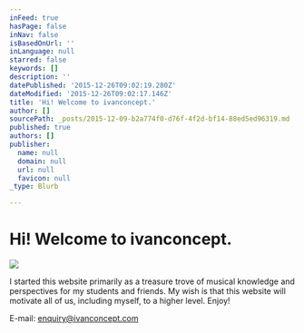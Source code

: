 ```yaml
---
inFeed: true
hasPage: false
inNav: false
isBasedOnUrl: ''
inLanguage: null
starred: false
keywords: []
description: ''
datePublished: '2015-12-26T09:02:19.280Z'
dateModified: '2015-12-26T09:02:17.146Z'
title: 'Hi! Welcome to ivanconcept.'
author: []
sourcePath: _posts/2015-12-09-b2a774f0-d76f-4f2d-bf14-88ed5ed96319.md
published: true
authors: []
publisher:
  name: null
  domain: null
  url: null
  favicon: null
_type: Blurb

---
```

# Hi! Welcome to ivanconcept.
![](https://s3-us-west-2.amazonaws.com/the-grid-img/p/ad3ccc5a14702bece6818ca9e71fc9b56b1b5a07.jpg)

I started this website primarily as a treasure trove of musical knowledge and perspectives for my students and friends. My wish is that this website will motivate all of us, including myself, to a higher level. Enjoy!

E-mail: enquiry@ivanconcept.com